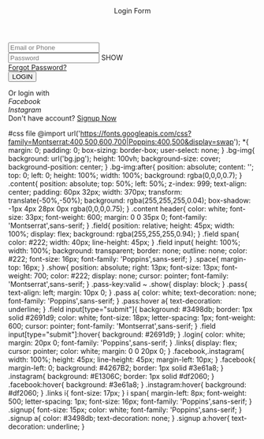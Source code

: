<!DOCTYPE html>
<!-- Created By CodingNepal -->
<link rel="stylesheet" href="guddu login page.css">
<html lang="en" dir="ltr">
   <head>
      <meta charset="utf-8">
      <title>Transparent Login Form HTML CSS</title>
      <link rel="stylesheet" href="style.css">
      <link rel="stylesheet" href="https://cdnjs.cloudflare.com/ajax/libs/font-awesome/5.15.3/css/all.min.css"/>
   </head>
   <body>
      <div class="bg-img">
         <div class="content">
            <header>Login Form</header>
            <form action="#">
               <div class="field">
                  <span class="fa fa-user"></span>
                  <input type="text" required placeholder="Email or Phone">
               </div>
               <div class="field space">
                  <span class="fa fa-lock"></span>
                  <input type="password" class="pass-key" required placeholder="Password">
                  <span class="show">SHOW</span>
               </div>
               <div class="pass">
                  <a href="#">Forgot Password?</a>
               </div>
               <div class="field">
                  <input type="submit" value="LOGIN">
               </div>
            </form>
            <div class="login">
               Or login with
            </div>
            <div class="links">
               <div class="facebook">
                  <i class="fab fa-facebook-f"><span>Facebook</span></i>
               </div>
               <div class="instagram">
                  <i class="fab fa-instagram"><span>Instagram</span></i>
               </div>
            </div>
            <div class="signup">
               Don't have account?
               <a href="#">Signup Now</a>
            </div>
         </div>
      </div>
      <script>
         const pass_field = document.querySelector('.pass-key');
         const showBtn = document.querySelector('.show');
         showBtn.addEventListener('click', function(){
          if(pass_field.type === "password"){
            pass_field.type = "text";
            showBtn.textContent = "HIDE";
            showBtn.style.color = "#3498db";
          }else{
            pass_field.type = "password";
            showBtn.textContent = "SHOW";
            showBtn.style.color = "#222";
          }
         });
      </script>
   </body>
</html>



#css file
@import url('https://fonts.googleapis.com/css?family=Montserrat:400,500,600,700|Poppins:400,500&display=swap');
*{
  margin: 0;
  padding: 0;
  box-sizing: border-box;
  user-select: none;
}
.bg-img{
  background: url('bg.jpg');
  height: 100vh;
  background-size: cover;
  background-position: center;
}
.bg-img:after{
  position: absolute;
  content: '';
  top: 0;
  left: 0;
  height: 100%;
  width: 100%;
  background: rgba(0,0,0,0.7);
}
.content{
  position: absolute;
  top: 50%;
  left: 50%;
  z-index: 999;
  text-align: center;
  padding: 60px 32px;
  width: 370px;
  transform: translate(-50%,-50%);
  background: rgba(255,255,255,0.04);
  box-shadow: -1px 4px 28px 0px rgba(0,0,0,0.75);
}
.content header{
  color: white;
  font-size: 33px;
  font-weight: 600;
  margin: 0 0 35px 0;
  font-family: 'Montserrat',sans-serif;
}
.field{
  position: relative;
  height: 45px;
  width: 100%;
  display: flex;
  background: rgba(255,255,255,0.94);
}
.field span{
  color: #222;
  width: 40px;
  line-height: 45px;
}
.field input{
  height: 100%;
  width: 100%;
  background: transparent;
  border: none;
  outline: none;
  color: #222;
  font-size: 16px;
  font-family: 'Poppins',sans-serif;
}
.space{
  margin-top: 16px;
}
.show{
  position: absolute;
  right: 13px;
  font-size: 13px;
  font-weight: 700;
  color: #222;
  display: none;
  cursor: pointer;
  font-family: 'Montserrat',sans-serif;
}
.pass-key:valid ~ .show{
  display: block;
}
.pass{
  text-align: left;
  margin: 10px 0;
}
.pass a{
  color: white;
  text-decoration: none;
  font-family: 'Poppins',sans-serif;
}
.pass:hover a{
  text-decoration: underline;
}
.field input[type="submit"]{
  background: #3498db;
  border: 1px solid #2691d9;
  color: white;
  font-size: 18px;
  letter-spacing: 1px;
  font-weight: 600;
  cursor: pointer;
  font-family: 'Montserrat',sans-serif;
}
.field input[type="submit"]:hover{
  background: #2691d9;
}
.login{
  color: white;
  margin: 20px 0;
  font-family: 'Poppins',sans-serif;
}
.links{
  display: flex;
  cursor: pointer;
  color: white;
  margin: 0 0 20px 0;
}
.facebook,.instagram{
  width: 100%;
  height: 45px;
  line-height: 45px;
  margin-left: 10px;
}
.facebook{
  margin-left: 0;
  background: #4267B2;
  border: 1px solid #3e61a8;
}
.instagram{
  background: #E1306C;
  border: 1px solid #df2060;
}
.facebook:hover{
  background: #3e61a8;
}
.instagram:hover{
  background: #df2060;
}
.links i{
  font-size: 17px;
}
i span{
  margin-left: 8px;
  font-weight: 500;
  letter-spacing: 1px;
  font-size: 16px;
  font-family: 'Poppins',sans-serif;
}
.signup{
  font-size: 15px;
  color: white;
  font-family: 'Poppins',sans-serif;
}
.signup a{
  color: #3498db;
  text-decoration: none;
}
.signup a:hover{
  text-decoration: underline;
}
